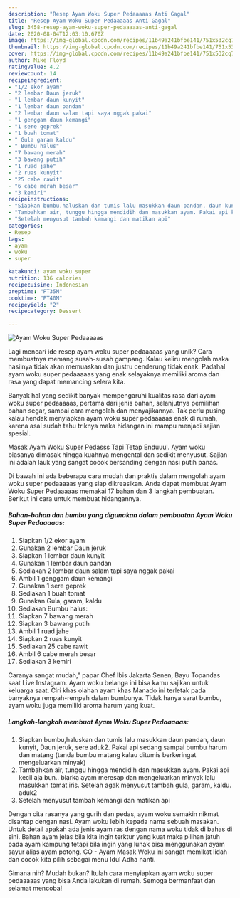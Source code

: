 ```yaml
---
description: "Resep Ayam Woku Super Pedaaaaas Anti Gagal"
title: "Resep Ayam Woku Super Pedaaaaas Anti Gagal"
slug: 3458-resep-ayam-woku-super-pedaaaaas-anti-gagal
date: 2020-08-04T12:03:10.670Z
image: https://img-global.cpcdn.com/recipes/11b49a241bfbe141/751x532cq70/ayam-woku-super-pedaaaaas-foto-resep-utama.jpg
thumbnail: https://img-global.cpcdn.com/recipes/11b49a241bfbe141/751x532cq70/ayam-woku-super-pedaaaaas-foto-resep-utama.jpg
cover: https://img-global.cpcdn.com/recipes/11b49a241bfbe141/751x532cq70/ayam-woku-super-pedaaaaas-foto-resep-utama.jpg
author: Mike Floyd
ratingvalue: 4.2
reviewcount: 14
recipeingredient:
- "1/2 ekor ayam"
- "2 lembar Daun jeruk"
- "1 lembar daun kunyit"
- "1 lembar daun pandan"
- "2 lembar daun salam tapi saya nggak pakai"
- "1 genggam daun kemangi"
- "1 sere geprek"
- "1 buah tomat"
- " Gula garam kaldu"
- " Bumbu halus"
- "7 bawang merah"
- "3 bawang putih"
- "1 ruad jahe"
- "2 ruas kunyit"
- "25 cabe rawit"
- "6 cabe merah besar"
- "3 kemiri"
recipeinstructions:
- "Siapkan bumbu,haluskan dan tumis lalu masukkan daun pandan, daun kunyit, Daun jeruk, sere aduk2. Pakai api sedang sampai bumbu harum dan matang (tanda bumbu matang kalau ditumis berkeringat mengeluarkan minyak)"
- "Tambahkan air, tunggu hingga mendidih dan masukkan ayam. Pakai api kecil aja bun.. biarka ayam meresap dan mengeluarkan minyak lalu masukkan tomat iris. Setelah agak menyusut tambah gula, garam, kaldu. aduk2"
- "Setelah menyusut tambah kemangi dan matikan api"
categories:
- Resep
tags:
- ayam
- woku
- super

katakunci: ayam woku super 
nutrition: 136 calories
recipecuisine: Indonesian
preptime: "PT35M"
cooktime: "PT40M"
recipeyield: "2"
recipecategory: Dessert

---
```



![Ayam Woku Super Pedaaaaas](https://img-global.cpcdn.com/recipes/11b49a241bfbe141/751x532cq70/ayam-woku-super-pedaaaaas-foto-resep-utama.jpg)

Lagi mencari ide resep ayam woku super pedaaaaas yang unik? Cara membuatnya memang susah-susah gampang. Kalau keliru mengolah maka hasilnya tidak akan memuaskan dan justru cenderung tidak enak. Padahal ayam woku super pedaaaaas yang enak selayaknya memiliki aroma dan rasa yang dapat memancing selera kita.

Banyak hal yang sedikit banyak mempengaruhi kualitas rasa dari ayam woku super pedaaaaas, pertama dari jenis bahan, selanjutnya pemilihan bahan segar, sampai cara mengolah dan menyajikannya. Tak perlu pusing kalau hendak menyiapkan ayam woku super pedaaaaas enak di rumah, karena asal sudah tahu triknya maka hidangan ini mampu menjadi sajian spesial.

Masak Ayam Woku Super Pedasss Tapi Tetap Enduuul. Ayam woku biasanya dimasak hingga kuahnya mengental dan sedikit menyusut. Sajian ini adalah lauk yang sangat cocok bersanding dengan nasi putih panas.


Di bawah ini ada beberapa cara mudah dan praktis dalam mengolah ayam woku super pedaaaaas yang siap dikreasikan. Anda dapat membuat Ayam Woku Super Pedaaaaas memakai 17 bahan dan 3 langkah pembuatan. Berikut ini cara untuk membuat hidangannya.

<!--inarticleads1-->

##### Bahan-bahan dan bumbu yang digunakan dalam pembuatan Ayam Woku Super Pedaaaaas:

1. Siapkan 1/2 ekor ayam
1. Gunakan 2 lembar Daun jeruk
1. Siapkan 1 lembar daun kunyit
1. Gunakan 1 lembar daun pandan
1. Sediakan 2 lembar daun salam tapi saya nggak pakai
1. Ambil 1 genggam daun kemangi
1. Gunakan 1 sere geprek
1. Sediakan 1 buah tomat
1. Gunakan  Gula, garam, kaldu
1. Sediakan  Bumbu halus:
1. Siapkan 7 bawang merah
1. Siapkan 3 bawang putih
1. Ambil 1 ruad jahe
1. Siapkan 2 ruas kunyit
1. Sediakan 25 cabe rawit
1. Ambil 6 cabe merah besar
1. Sediakan 3 kemiri


Caranya sangat mudah,&#34; papar Chef Ibis Jakarta Senen, Bayu Topandas saat Live Instagram. Ayam woku belanga ini bisa kamu sajikan untuk keluarga saat. Ciri khas olahan ayam khas Manado ini terletak pada banyaknya rempah-rempah dalam bumbunya. Tidak hanya sarat bumbu, ayam woku juga memiliki aroma harum yang kuat. 

<!--inarticleads2-->

##### Langkah-langkah membuat Ayam Woku Super Pedaaaaas:

1. Siapkan bumbu,haluskan dan tumis lalu masukkan daun pandan, daun kunyit, Daun jeruk, sere aduk2. Pakai api sedang sampai bumbu harum dan matang (tanda bumbu matang kalau ditumis berkeringat mengeluarkan minyak)
1. Tambahkan air, tunggu hingga mendidih dan masukkan ayam. Pakai api kecil aja bun.. biarka ayam meresap dan mengeluarkan minyak lalu masukkan tomat iris. Setelah agak menyusut tambah gula, garam, kaldu. aduk2
1. Setelah menyusut tambah kemangi dan matikan api


Dengan cita rasanya yang gurih dan pedas, ayam woku semakin nikmat disantap dengan nasi. Ayam woku lebih kepada nama sebuah masakan. Untuk detail apakah ada jenis ayam ras dengan nama woku tidak di bahas di sini. Bahan ayam jelas bila kita ingin terktur yang kuat maka pilihan jatuh pada ayam kampung tetapi bila ingin yang lunak bisa menggunakan ayam sayur alias ayam potong. CO - Ayam Masak Woku ini sangat memikat lidah dan cocok kita pilih sebagai menu Idul Adha nanti. 

Gimana nih? Mudah bukan? Itulah cara menyiapkan ayam woku super pedaaaaas yang bisa Anda lakukan di rumah. Semoga bermanfaat dan selamat mencoba!
